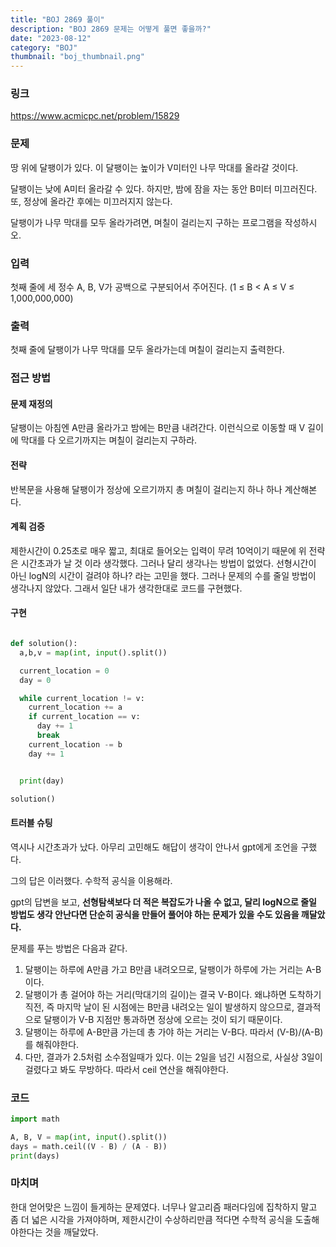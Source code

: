 ```yaml
---
title: "BOJ 2869 풀이"
description: "BOJ 2869 문제는 어떻게 풀면 좋을까?"
date: "2023-08-12"
category: "BOJ"
thumbnail: "boj_thumbnail.png"
---
```


### 링크

https://www.acmicpc.net/problem/15829

### 문제

땅 위에 달팽이가 있다. 이 달팽이는 높이가 V미터인 나무 막대를 올라갈 것이다.

달팽이는 낮에 A미터 올라갈 수 있다. 하지만, 밤에 잠을 자는 동안 B미터 미끄러진다. 또, 정상에 올라간 후에는 미끄러지지 않는다.

달팽이가 나무 막대를 모두 올라가려면, 며칠이 걸리는지 구하는 프로그램을 작성하시오.

### 입력

첫째 줄에 세 정수 A, B, V가 공백으로 구분되어서 주어진다. (1 ≤ B < A ≤ V ≤ 1,000,000,000)

### 출력

첫째 줄에 달팽이가 나무 막대를 모두 올라가는데 며칠이 걸리는지 출력한다.

### 접근 방법

#### 문제 재정의

달팽이는 아침엔 A만큼 올라가고 밤에는 B만큼 내려간다. 이런식으로 이동할 때 V 길이에 막대를 다 오르기까지는 며칠이 걸리는지 구하라.

#### 전략

반복문을 사용해 달팽이가 정상에 오르기까지 총 며칠이 걸리는지 하나 하나 계산해본다.

#### 계획 검증

제한시간이 0.25초로 매우 짧고, 최대로 들어오는 입력이 무려 10억이기 때문에 위 전략은 시간초과가 날 것 이라 생각했다. 그러나 달리 생각나는 방법이 없었다. 선형시간이 아닌 logN의 시간이 걸려야 하나? 라는 고민을 했다. 그러나 문제의 수를 줄일 방법이 생각나지 않았다. 그래서 일단 내가 생각한대로 코드를 구현했다.

#### 구현

```python

def solution():
  a,b,v = map(int, input().split())

  current_location = 0
  day = 0

  while current_location != v:
    current_location += a
    if current_location == v:
      day += 1
      break
    current_location -= b
    day += 1


  print(day)

solution()

```

#### 트러블 슈팅

역시나 시간초과가 났다. 아무리 고민해도 해답이 생각이 안나서 gpt에게 조언을 구했다.

그의 답은 이러했다. 수학적 공식을 이용해라.

gpt의 답변을 보고, **선형탐색보다 더 적은 복잡도가 나올 수 없고, 달리 logN으로 줄일 방법도 생각 안난다면 단순히 공식을 만들어 풀어야 하는 문제가 있을 수도 있음을 깨달았다.**

문제를 푸는 방법은 다음과 같다.

1. 달팽이는 하루에 A만큼 가고 B만큼 내려오므로, 달팽이가 하루에 가는 거리는 A-B이다.
2. 달팽이가 총 걸어야 하는 거리(막대기의 길이)는 결국 V-B이다. 왜냐하면 도착하기 직전, 즉 마지막 날이 된 시점에는 B만큼 내려오는 일이 발생하지 않으므로, 결과적으로 달팽이가 V-B 지점만 통과하면 정상에 오르는 것이 되기 때문이다.
3. 달팽이는 하루에 A-B만큼 가는데 총 가야 하는 거리는 V-B다. 따라서 (V-B)/(A-B)를 해줘야한다.
4. 다만, 결과가 2.5처럼 소수점일때가 있다. 이는 2일을 넘긴 시점으로, 사실상 3일이 걸렸다고 봐도 무방하다. 따라서 ceil 연산을 해줘야한다.

### 코드

```python
import math

A, B, V = map(int, input().split())
days = math.ceil((V - B) / (A - B))
print(days)

```

### 마치며

한대 얻어맞은 느낌이 들게하는 문제였다. 너무나 알고리즘 패러다임에 집착하지 말고 좀 더 넓은 시각을 가져야하며, 제한시간이 수상하리만큼 적다면 수학적 공식을 도출해야한다는 것을 깨달았다.
